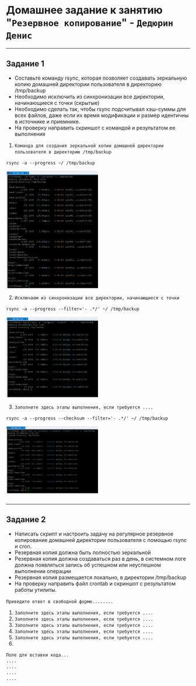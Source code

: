 # Домашнее задание к занятию "`Резервное копирование`" - `Дедюрин Денис`

---

## Задание 1

* Составьте команду rsync, которая позволяет создавать зеркальную копию домашней директории пользователя в директорию /tmp/backup
* Необходимо исключить из синхронизации все директории, начинающиеся с точки (скрытые)
* Необходимо сделать так, чтобы rsync подсчитывал хэш-суммы для всех файлов, даже если их время модификации и размер идентичны в источнике и приемнике.
* На проверку направить скриншот с командой и результатом ее выполнения


1. `Команда для создания зеркальной копии домашней директории пользователя в директорию /tmp/backup`
```
rsync -a --progress ~/ /tmp/backup
```
<img src = "img/001.png" width = 50%>

2. `Исключаем из синхронизации все директории, начинающиеся с точки`
```
rsync -a --progress --filter='- .*/' ~/ /tmp/backup
```
<img src = "img/002.png" width = 50%>

3. `Заполните здесь этапы выполнения, если требуется ....`

```
rsync -a --progress --checksum --filter='- .*/' ~/ /tmp/backup
```
<img src = "img/003.png" width = 50%>

---

## Задание 2

* Написать скрипт и настроить задачу на регулярное резервное копирование домашней директории пользователя с помощью rsync и cron.
* Резервная копия должна быть полностью зеркальной
* Резервная копия должна создаваться раз в день, в системном логе должна появляться запись об успешном или неуспешном выполнении операции
* Резервная копия размещается локально, в директории /tmp/backup
* На проверку направить файл crontab и скриншот с результатом работы утилиты.


`Приведите ответ в свободной форме........`

1. `Заполните здесь этапы выполнения, если требуется ....`
2. `Заполните здесь этапы выполнения, если требуется ....`
3. `Заполните здесь этапы выполнения, если требуется ....`
4. `Заполните здесь этапы выполнения, если требуется ....`
5. `Заполните здесь этапы выполнения, если требуется ....`
6. 

```
Поле для вставки кода...
....
....
....
....
```
